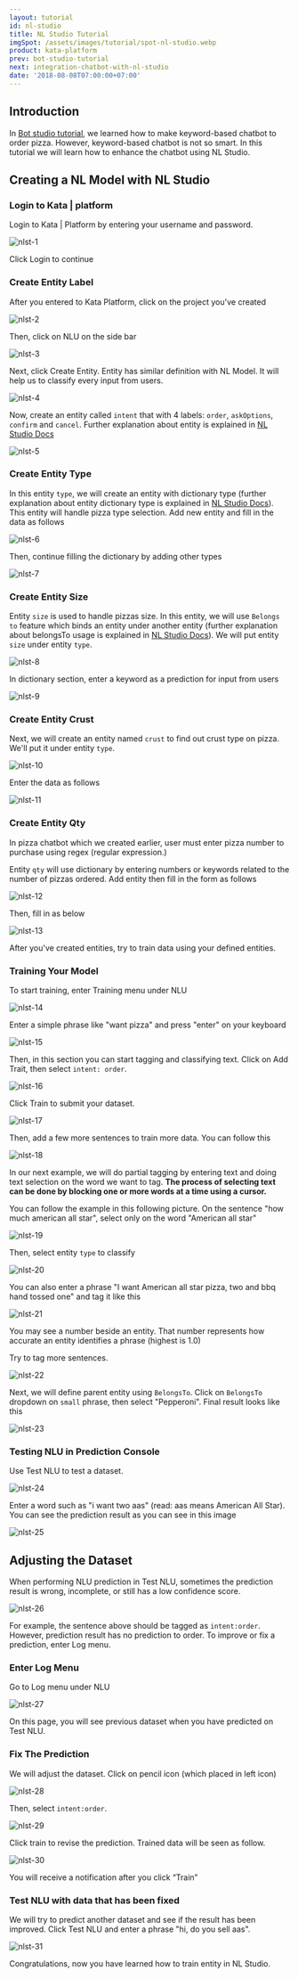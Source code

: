 ```yaml
---
layout: tutorial
id: nl-studio
title: NL Studio Tutorial
imgSpot: /assets/images/tutorial/spot-nl-studio.webp
product: kata-platform
prev: bot-studio-tutorial
next: integration-chatbot-with-nl-studio
date: '2018-08-08T07:00:00+07:00'
---
```


## Introduction

In [Bot studio tutorial](/tutorials/bot-studio/), we learned how to make keyword-based chatbot to order pizza. However, keyword-based chatbot is not so smart. In this tutorial we will learn how to enhance the chatbot using NL Studio.

## Creating a NL Model with NL Studio

### Login to Kata | platform

Login to Kata | Platform by entering your username and password.

![nlst-1](/assets/images/tutorial/nl-studio/nlst-1.webp)

Click Login to continue

### Create Entity Label

After you entered to Kata Platform, click on the project you've created

![nlst-2](/assets/images/tutorial/nl-studio/nlst-2.webp)

Then, click on NLU on the side bar

![nlst-3](/assets/images/tutorial/nl-studio/nlst-3.webp)

Next, click Create Entity. Entity has similar definition with NL Model. It will help us to classify every input from users.

![nlst-4](/assets/images/tutorial/nl-studio/nlst-4.webp)

Now, create an entity called `intent` that with 4 labels: `order`, `askOptions`, `confirm` and `cancel`. Further explanation about entity is explained in [NL Studio Docs](https://docs.kata.ai/nl-studio/nlu/)

![nlst-5](/assets/images/tutorial/nl-studio/nlst-5.webp)

### Create Entity Type

In this entity `type`, we will create an entity with dictionary type (further explanation about entity dictionary type is explained in [NL Studio Docs](https://docs.kata.ai/nl-studio/nlu/)). This entity will handle pizza type selection. Add new entity and fill in the data as follows

![nlst-6](/assets/images/tutorial/nl-studio/nlst-6.webp)

Then, continue filling the dictionary by adding other types

![nlst-7](/assets/images/tutorial/nl-studio/nlst-7.webp)

### Create Entity Size

Entity `size` is used to handle pizzas size. In this entity, we will use `Belongs to` feature which binds an entity under another entity (further explanation about belongsTo usage is explained in [NL Studio Docs](https://docs.kata.ai/nl-studio/nlu/)). We will put entity `size` under entity `type`.

![nlst-8](/assets/images/tutorial/nl-studio/nlst-8.webp)

In dictionary section, enter a keyword as a prediction for input from users

![nlst-9](/assets/images/tutorial/nl-studio/nlst-9.webp)

### Create Entity Crust

Next, we will create an entity named `crust` to find out crust type on pizza. We'll put it under entity `type`.

![nlst-10](/assets/images/tutorial/nl-studio/nlst-10.webp)

Enter the data as follows

![nlst-11](/assets/images/tutorial/nl-studio/nlst-11.webp)

### Create Entity Qty

In pizza chatbot which we created earlier, user must enter pizza number to purchase using regex (regular expression.)

Entity `qty` will use dictionary by entering numbers or keywords related to the number of pizzas ordered. Add entity then fill in the form as follows

![nlst-12](/assets/images/tutorial/nl-studio/nlst-12.webp)

Then, fill in as below

![nlst-13](/assets/images/tutorial/nl-studio/nlst-13.webp)

After you've created entities, try to train data using your defined entities.

### Training Your Model

To start training, enter Training menu under NLU

![nlst-14](/assets/images/tutorial/nl-studio/nlst-14.webp)

Enter a simple phrase like "want pizza" and press "enter" on your keyboard

![nlst-15](/assets/images/tutorial/nl-studio/nlst-15.webp)

Then, in this section you can start tagging and classifying text. Click on Add Trait, then select `intent: order`.

![nlst-16](/assets/images/tutorial/nl-studio/nlst-16.webp)

Click Train to submit your dataset.

![nlst-17](/assets/images/tutorial/nl-studio/nlst-17.webp)

Then, add a few more sentences to train more data. You can follow this

![nlst-18](/assets/images/tutorial/nl-studio/nlst-18.webp)

In our next example, we will do partial tagging by entering text and doing text selection on the word we want to tag. **The process of selecting text can be done by blocking one or more words at a time using a cursor.**

You can follow the example in this following picture. On the sentence "how much american all star", select only on the word "American all star"

![nlst-19](/assets/images/tutorial/nl-studio/nlst-19.webp)

Then, select entity `type` to classify

![nlst-20](/assets/images/tutorial/nl-studio/nlst-20.webp)

You can also enter a phrase "I want American all star pizza, two and bbq hand tossed one" and tag it like this

![nlst-21](/assets/images/tutorial/nl-studio/nlst-21.webp)

You may see a number beside an entity. That number represents how accurate an entity identifies a phrase (highest is 1.0)

Try to tag more sentences.

![nlst-22](/assets/images/tutorial/nl-studio/nlst-22.webp)

Next, we will define parent entity using `BelongsTo`. Click on `BelongsTo` dropdown on `small` phrase, then select "Pepperoni". Final result looks like this

![nlst-23](/assets/images/tutorial/nl-studio/nlst-23.webp)

### Testing NLU in Prediction Console

Use Test NLU to test a dataset.

![nlst-24](/assets/images/tutorial/nl-studio/nlst-24.webp)

Enter a word such as "i want two aas" (read: aas means American All Star). You can see the prediction result as you can see in this image

![nlst-25](/assets/images/tutorial/nl-studio/nlst-25.webp)

## Adjusting the Dataset

When performing NLU prediction in Test NLU, sometimes the prediction result is wrong, incomplete, or still has a low confidence score.

![nlst-26](/assets/images/tutorial/nl-studio/nlst-26.webp)

For example, the sentence above should be tagged as `intent:order`. However, prediction result has no prediction to order. To improve or fix a prediction, enter Log menu.

### Enter Log Menu

Go to Log menu under NLU

![nlst-27](/assets/images/tutorial/nl-studio/nlst-27.webp)

On this page, you will see previous dataset when you have predicted on Test NLU.

### Fix The Prediction

We will adjust the dataset. Click on pencil icon (which placed in left icon)

![nlst-28](/assets/images/tutorial/nl-studio/nlst-28.webp)

Then, select `intent:order`.

![nlst-29](/assets/images/tutorial/nl-studio/nlst-29.webp)

Click train to revise the prediction. Trained data will be seen as follow.

![nlst-30](/assets/images/tutorial/nl-studio/nlst-30.webp)

You will receive a notification after you click “Train”

### Test NLU with data that has been fixed

We will try to predict another dataset and see if the result has been improved. Click Test NLU and enter a phrase "hi, do you sell aas".

![nlst-31](/assets/images/tutorial/nl-studio/nlst-31.webp)

Congratulations, now you have learned how to train entity in NL Studio.
